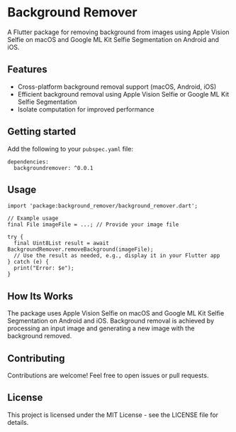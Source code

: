 # Background Remover

A Flutter package for removing background from images using Apple Vision Selfie on macOS and Google ML Kit Selfie Segmentation on Android and iOS.

## Features

- Cross-platform background removal support (macOS, Android, iOS)
- Efficient background removal using Apple Vision Selfie or Google ML Kit Selfie Segmentation
- Isolate computation for improved performance

## Getting started

Add the following to your `pubspec.yaml` file:


```
dependencies:
  backgroundremover: ^0.0.1
```

## Usage
```
import 'package:background_remover/background_remover.dart';

// Example usage
final File imageFile = ...; // Provide your image file

try {
  final Uint8List result = await BackgroundRemover.removeBackground(imageFile);
  // Use the result as needed, e.g., display it in your Flutter app
} catch (e) {
  print("Error: $e");
}
```

## How Its Works
The package uses Apple Vision Selfie on macOS and Google ML Kit Selfie Segmentation on Android and iOS.
Background removal is achieved by processing an input image and generating a new image with the background removed.

## Contributing
Contributions are welcome! Feel free to open issues or pull requests.

## License
This project is licensed under the MIT License - see the LICENSE file for details.